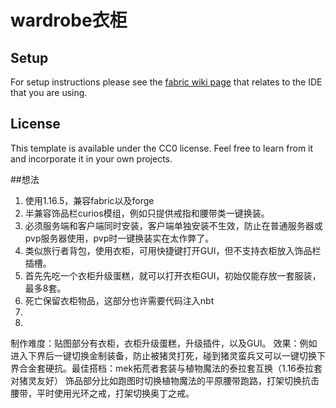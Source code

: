 # wardrobe衣柜

## Setup

For setup instructions please see the [fabric wiki page](https://fabricmc.net/wiki/tutorial:setup) that relates to the IDE that you are using.

## License

This template is available under the CC0 license. Feel free to learn from it and incorporate it in your own projects.

##想法
1.	使用1.16.5，兼容fabric以及forge
2.	半兼容饰品栏curios模组，例如只提供戒指和腰带类一键换装。
3.	必须服务端和客户端同时安装，客户端单独安装不生效，防止在普通服务器或pvp服务器使用，pvp时一键换装实在太作弊了。
4.	类似旅行者背包，使用衣柜，可用快捷键打开GUI，但不支持衣柜放入饰品栏插槽。
5.	首先先吃一个衣柜升级蛋糕，就可以打开衣柜GUI，初始仅能存放一套服装，最多8套。
6.	死亡保留衣柜物品，这部分也许需要代码注入nbt
7.	
8.	

制作难度：贴图部分有衣柜，衣柜升级蛋糕，升级插件，以及GUI。
效果：例如进入下界后一键切换金制装备，防止被猪灵打死，碰到猪灵蛮兵又可以一键切换下界合金套硬抗。最佳搭档：mek拓荒者套装与植物魔法的泰拉套互换（1.16泰拉套对猪灵友好）
饰品部分比如跑图时切换植物魔法的平原腰带跑路，打架切换抗击腰带，平时使用光环之戒，打架切换奥丁之戒。
